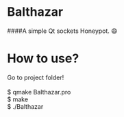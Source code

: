 # Balthazar

####A simple Qt sockets Honeypot. :smile:

# How to use?
Go to project folder! <br><br>
$ qmake Balthazar.pro<br>
$ make<br>
$ ./Balthazar<br>
